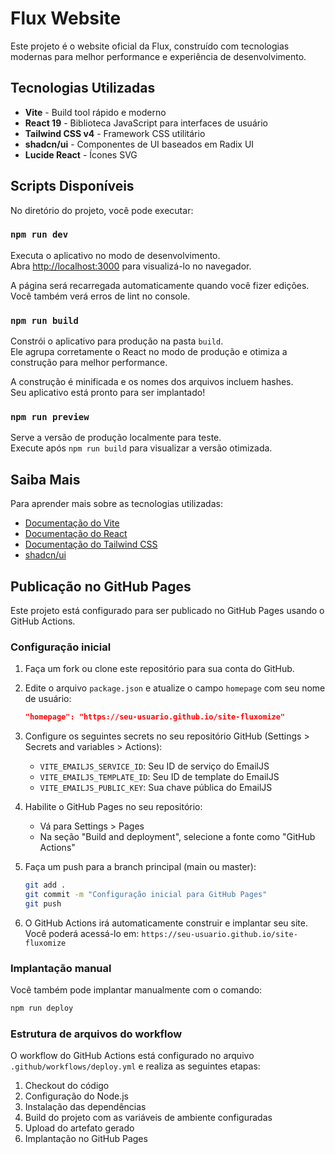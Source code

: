 # Flux Website

Este projeto é o website oficial da Flux, construído com tecnologias modernas para melhor performance e experiência de desenvolvimento.

## Tecnologias Utilizadas

- **Vite** - Build tool rápido e moderno
- **React 19** - Biblioteca JavaScript para interfaces de usuário
- **Tailwind CSS v4** - Framework CSS utilitário
- **shadcn/ui** - Componentes de UI baseados em Radix UI
- **Lucide React** - Ícones SVG

## Scripts Disponíveis

No diretório do projeto, você pode executar:

### `npm run dev`

Executa o aplicativo no modo de desenvolvimento.\
Abra [http://localhost:3000](http://localhost:3000) para visualizá-lo no navegador.

A página será recarregada automaticamente quando você fizer edições.\
Você também verá erros de lint no console.

### `npm run build`

Constrói o aplicativo para produção na pasta `build`.\
Ele agrupa corretamente o React no modo de produção e otimiza a construção para melhor performance.

A construção é minificada e os nomes dos arquivos incluem hashes.\
Seu aplicativo está pronto para ser implantado!

### `npm run preview`

Serve a versão de produção localmente para teste.\
Execute após `npm run build` para visualizar a versão otimizada.

## Saiba Mais

Para aprender mais sobre as tecnologias utilizadas:

- [Documentação do Vite](https://vitejs.dev/)
- [Documentação do React](https://reactjs.org/)
- [Documentação do Tailwind CSS](https://tailwindcss.com/)
- [shadcn/ui](https://ui.shadcn.com/)

## Publicação no GitHub Pages

Este projeto está configurado para ser publicado no GitHub Pages usando o GitHub Actions.

### Configuração inicial

1. Faça um fork ou clone este repositório para sua conta do GitHub.
2. Edite o arquivo `package.json` e atualize o campo `homepage` com seu nome de usuário:
   ```json
   "homepage": "https://seu-usuario.github.io/site-fluxomize"
   ```
3. Configure os seguintes secrets no seu repositório GitHub (Settings > Secrets and variables > Actions):
   - `VITE_EMAILJS_SERVICE_ID`: Seu ID de serviço do EmailJS
   - `VITE_EMAILJS_TEMPLATE_ID`: Seu ID de template do EmailJS
   - `VITE_EMAILJS_PUBLIC_KEY`: Sua chave pública do EmailJS

4. Habilite o GitHub Pages no seu repositório:
   - Vá para Settings > Pages
   - Na seção "Build and deployment", selecione a fonte como "GitHub Actions"

5. Faça um push para a branch principal (main ou master):
   ```bash
   git add .
   git commit -m "Configuração inicial para GitHub Pages"
   git push
   ```

6. O GitHub Actions irá automaticamente construir e implantar seu site. Você poderá acessá-lo em:
   `https://seu-usuario.github.io/site-fluxomize`

### Implantação manual

Você também pode implantar manualmente com o comando:

```bash
npm run deploy
```

### Estrutura de arquivos do workflow

O workflow do GitHub Actions está configurado no arquivo `.github/workflows/deploy.yml` e realiza as seguintes etapas:

1. Checkout do código
2. Configuração do Node.js
3. Instalação das dependências
4. Build do projeto com as variáveis de ambiente configuradas
5. Upload do artefato gerado
6. Implantação no GitHub Pages
